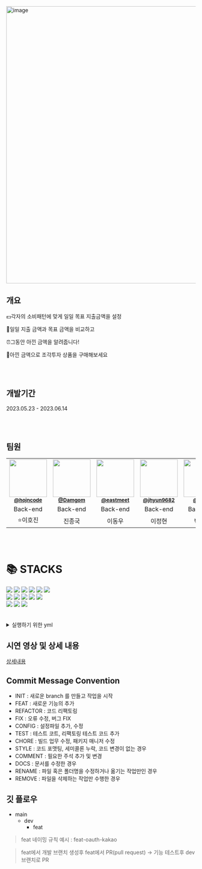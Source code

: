 <img width="737" alt="image" src="https://github.com/fintech-base-1/fin-point/assets/104135990/996385c6-996c-4fb2-a9fd-c992f3a588bd">

## 개요


💵각자의 소비패턴에 맞게 일일 목표 지출금액을 설정

📱일일 지출 금액과 목표 금액을 비교하고

⏰그동안 아낀 금액을 알려줍니다!

👟아낀 금액으로 조각투자 상품을 구매해보세요


<br>
<br>

## 개발기간
2023.05.23 - 2023.06.14

<br>
<br>

## 팀원

<table>
  <tr>
     <td align="center"><img src="https://github.com/fintech-base-1/practice-git/assets/104135990/68ae5c44-ea7c-437a-a8cc-f5269a6d7b65" width="100px;" alt=""/><br /><sub><a href="https://github.com/hojncode"><b>@hojncode</b></sub></a><br /></td>
     <td align="center"><img src="https://github.com/fintech-base-1/practice-git/assets/104135990/1bee7fe5-7c11-4f58-9b5b-c3e24ebed757" width="100px;" alt=""/><br /><sub><a href="https://github.com/Damgom"><b>@Damgom</b></sub></a><br /></td>
    <td align="center"><img src="https://github.com/fintech-base-1/practice-git/assets/104135990/d763d5b1-dc62-4b01-b99a-5f3e3895ece4" width="100px;" alt=""/><br /><sub><a href="https://github.com/eastmeet"><b>@eastmeet</b></sub></a><br /></td>
    <td align="center"><img src="https://github.com/fintech-base-1/practice-git/assets/104135990/f9229e9c-40bb-49c8-b1a4-7e349e54b081" width="100px;" alt=""/><br /><sub><a href="https://github.com/jhyun9682"><b>@jhyun9682</b></sub></a><br /></td>
    <td align="center"><img src="https://github.com/fintech-base-1/practice-git/assets/104135990/bdedabe3-e075-4492-ad43-e9c1425c9b9c" width="100px;" alt=""/><br /><sub><a href="https://github.com/arxivj"><b>@arxivj</b></sub></a><br /></td>
</tr>
      <tr>
            <td align="center">Back-end</td>
            <td align="center">Back-end</td>
            <td align="center">Back-end</td>
            <td align="center">Back-end</td>
            <td align="center">Back-end</td>
  </tr>
      <tr>
      <td align="center">⭐️이호진</td>
      <td align="center">진종국</td>
      <td align="center">이동우</td>
      <td align="center">이정현</td>
      <td align="center">박진석</td>
      </tr>
    
</table>

<br>
<br>

<div><h1>📚 STACKS</h1></div>

<div> 
  <img src="https://img.shields.io/badge/java-007396?style=for-the-badge&logo=java&logoColor=white"> 
  <img src="https://img.shields.io/badge/mysql-4479A1?style=for-the-badge&logo=mysql&logoColor=white"> 
  
  <img src="https://img.shields.io/badge/spring-6DB33F?style=for-the-badge&logo=spring&logoColor=white"> 
  <img src="https://img.shields.io/badge/thymeleaf-005F0F?style=for-the-badge&logo=thymeleaf&logoColor=white"> 
  
  <img src="https://img.shields.io/badge/jwt-000000?style=for-the-badge&logo=jsonwebtokens&logoColor=white">

  <img src="https://img.shields.io/badge/redis-DC382D?style=for-the-badge&logo=redis&logoColor=white">
  <br>
  
  <img src="https://img.shields.io/badge/html5-E34F26?style=for-the-badge&logo=html5&logoColor=white"> 
  <img src="https://img.shields.io/badge/css-1572B6?style=for-the-badge&logo=css3&logoColor=white"> 
  <img src="https://img.shields.io/badge/javascript-F7DF1E?style=for-the-badge&logo=javascript&logoColor=black"> 
  <img src="https://img.shields.io/badge/jquery-0769AD?style=for-the-badge&logo=jquery&logoColor=white">
    <img src="https://img.shields.io/badge/bootstrap-7952B3?style=for-the-badge&logo=bootstrap&logoColor=white">
  <br>
  

  <img src="https://img.shields.io/badge/amazonaws-232F3E?style=for-the-badge&logo=amazonaws&logoColor=white"> 
  <img src="https://img.shields.io/badge/github-181717?style=for-the-badge&logo=github&logoColor=white">
  <img src="https://img.shields.io/badge/git-F05032?style=for-the-badge&logo=git&logoColor=white">
  
</div>


<br>
<br>

<details>
<summary> 실행하기 위한 yml</summary>
<div markdown="1">
<pre>spring:
  mvc:
    pathmatch:
      matching-strategy: ant_path_matcher
#  h2:
#    console:
#      path: /h2
#      enabled: true
#  datasource:
#    url: jdbc:h2:mem:test
  datasource:
    driver-class-name: com.mysql.cj.jdbc.Driver
    url: jdbc:mysql://localhost:3306/{DATABASE NAME}
    username: {DB.USERNAME}
    password: {DB.PASSWORD}
  jpa:
    hibernate:
      ddl-auto: create
    show-sql: true
    open-in-view: false
  mail:
    host: smtp.gmail.com
    port: 587
    username: {SMTP.USERNAME}
    password: {SMTP.PASSWORD}
    properties:
      mail:
        smtp:
          auth: true
          starttls:
            enable: true
  redis:
    host: localhost
    port: 6379

login:
  mail:
    subject: "[finpoint] 회원가입 안내"
    imagePath: {STATIC IMAGE PATH}
    imageId: logo
    sender: {SMTP.SENDER.EMAILADDRESS}

jwt:
  salt: {RANDOM SALT VALUE}

oauth:
  naver:
    client_id: {OAUTH NAVER CLIENT ID}
    client_secret: {OAUTH NAVER CLIENT SECRET}
    callback: {OAUTH CALLBACK URI}
    state: {OAUTH RANDOM STATE}
  kakao:
    client_id: {OAUTH KAKAO CLIENT ID}
    client_secret: {OAUTH KAKAO CLIENT SECRET}
    callback: {OAUTH KAKAO CALLBACK URI}
  google:
    client_id: {OAUTH GOOGLE CLIENT ID}
    client_secret: {OAUTH GOOGLE CLIENT SECRET}
    callback: {OAUTH GOOGLE CALLBACK URI}

bank:
  client_id: {OPENBANK CLIENT ID}
  client_secret: {OPENBANK CLIENT SECRET}
  redirect_uri: {OPENBANK REDIRECT URI}
  grant_type: {OPENBANK GRANT TYPE}
  state: {OPENBANK RANDOM STATE}

external:
  url: 
  path:
  account:
    path: 
    detail: 

file:
  dir: {FILE PATH}
</details>

## 시연 영상 및 상세 내용

[상세내용](https://enshrined-scooter-6ed.notion.site/ecf5db232b3d4bb5825b25a08f488820?pvs=4)

## Commit Message Convention
- INIT : 새로운 branch 를 만들고 작업을 시작
- FEAT : 새로운 기능의 추가
- REFACTOR : 코드 리팩토링
- FIX : 오류 수정, 버그 FIX
- CONFIG : 설정파일 추가, 수정
- TEST : 테스트 코트, 리팩토링 테스트 코드 추가
- CHORE : 빌드 업무 수정, 패키지 매니저 수정
- STYLE : 코드 포맷팅, 세미콜론 누락, 코드 변경이 없는 경우
- COMMENT :	필요한 주석 추가 및 변경
- DOCS : 문서를 수정한 경우
- RENAME : 파일 혹은 폴더명을 수정하거나 옮기는 작업만인 경우
- REMOVE : 파일을 삭제하는 작업만 수행한 경우

## 깃 플로우
- main
  - dev
    - feat

> feat 네이밍 규칙 예시 : feat-oauth-kakao

> feat에서 개발 브랜치 생성후 feat에서 PR(pull request) -> 기능 테스트후 dev 브랜치로 PR
